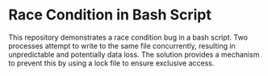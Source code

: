 # Race Condition in Bash Script

This repository demonstrates a race condition bug in a bash script. Two processes attempt to write to the same file concurrently, resulting in unpredictable and potentially data loss. The solution provides a mechanism to prevent this by using a lock file to ensure exclusive access.